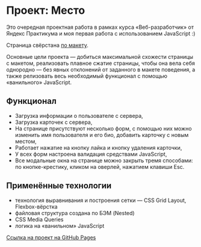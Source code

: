 # Проект: Место

Это очередная проектная работа в рамках курса «Веб-разработчик» от Яндекс Практикума и моя первая работа с использованием JavaScript :)

Страница свёрстана [по макету](https://www.figma.com/file/2cn9N9jSkmxD84oJik7xL7/JavaScript.-Sprint-4?node-id=0%3A1). 

Основные цели проекта — добиться максимальной схожести страницы с макетом, реализовать плавное сжатие страницы, чтобы она вела себя однородно — без явных отклонений от заданного в макете поведения, а также релизовать весь необходимый функционал с помощью «ванильного» JavaScript.

## Функционал

+ Загрузка информации о пользователе с сервера,
+ Загрузка карточек с сервера,
+ На странице присутствуют несколько форм, с помощью них можно изменить имя пользователя и его био, добавить карточку с новым местом,
+ Работает нажатие на кнопку лайка и кнопку удаления карточки,
+ У всех форм настроена валидация средствами JavaScript,
+ Все модальные окна на странице можно закрыть тремя способами: по кнопке-крестику, кликом на оверлей, нажатием клавиши Esc. 

## Применённые технологии

+ технология выравнивания и построения сетки — CSS Grid Layout, Flexbox-вёрстка
+ файловая структура cоздана по БЭМ (Nested)
+ CSS Media Queries
+ логика на «ванильном» JavaScript

[Ссылка на проект на GitHub Pages](https://shulepovalidiya.github.io/mesto/)
